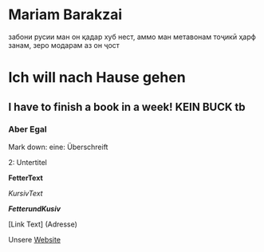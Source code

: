 # Mariam Barakzai
забони русии ман он қадар хуб нест, аммо ман метавонам тоҷикӣ ҳарф занам, зеро модарам аз он ҷост


# Ich will nach Hause gehen

## I have to finish a book in a week! KEIN BUCK tb 

### Aber Egal 

Mark down:
eine: Überschreift 
>
2: Untertitel 

**FetterText**
>
*KursivText*
>
***FetterundKusiv***

[Link Text] (Adresse)

Unsere [Website](https://ec-mentors.github.io/IT-ist-das-was-fuer-mich/)
